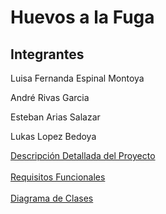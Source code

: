 <h1>Huevos a la Fuga</h1>

<h2>Integrantes</h2>
<p>Luisa Fernanda Espinal Montoya</p>
<p>André Rivas Garcia</p>
<p>Esteban Arias Salazar</p>
<p>Lukas Lopez Bedoya</p>

<a href="https://docs.google.com/document/d/1oLiOQB68fAsJSDylf-fETLuF6NPAy2wFhD2q6glnEzg/edit?tab=t.b4kzqig7tq9i">Descripción Detallada del Proyecto</a>
<br><br>
<a href="https://docs.google.com/document/d/1oLiOQB68fAsJSDylf-fETLuF6NPAy2wFhD2q6glnEzg/edit?tab=t.c748cb8nnovs">Requisitos Funcionales</a>
<br><br>
<a href="https://app.diagrams.net/#G18_jo267QMvZkNvQ-gUJY6hQWqrFyeOvj#%7B%22pageId%22%3A%220sClyDZBExEfhy3dvQid%22%7D">Diagrama de Clases</a>
<br><br>